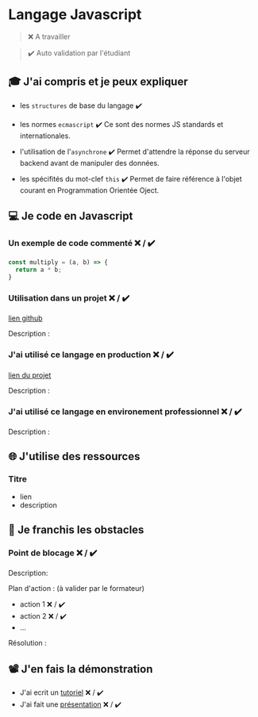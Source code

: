 # Langage Javascript

> ❌ A travailler

> ✔️ Auto validation par l'étudiant

## 🎓 J'ai compris et je peux expliquer

- les `structures` de base du langage ✔️

- les normes `ecmascript` ✔️
Ce sont des normes JS standards et internationales.

- l'utilisation de l'`asynchrone` ✔️
Permet d'attendre la réponse du serveur backend avant de manipuler des données.

- les spécifités du mot-clef `this` ✔️
Permet de faire référence à l'objet courant en Programmation Orientée Oject.

## 💻 Je code en Javascript

### Un exemple de code commenté ❌ / ✔️

```javascript
const multiply = (a, b) => {
  return a * b;
}
```

### Utilisation dans un projet ❌ / ✔️

[lien github](https://github.com/Poupiio/TP_JS)

Description :

### J'ai utilisé ce langage en production ❌ / ✔️

[lien du projet](...)

Description :

### J'ai utilisé ce langage en environement professionnel ❌ / ✔️

Description :

## 🌐 J'utilise des ressources

### Titre

- lien
- description

## 🚧 Je franchis les obstacles

### Point de blocage ❌ / ✔️

Description:

Plan d'action : (à valider par le formateur)

- action 1 ❌ / ✔️
- action 2 ❌ / ✔️
- ...

Résolution :

## 📽️ J'en fais la démonstration

- J'ai ecrit un [tutoriel](...) ❌ / ✔️
- J'ai fait une [présentation](...) ❌ / ✔️

